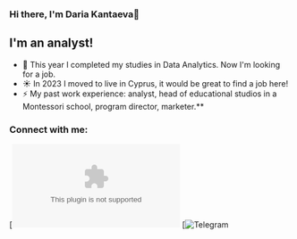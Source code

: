 ### Hi there, I'm Daria Kantaeva👋

## I'm an analyst!
- 🔭 This year I completed my studies in Data Analytics. Now I'm looking for a job.
- ☀️ In 2023 I moved to live in Cyprus, it would be great to find a job here!
- ⚡ My past work experience: analyst, head of educational studios in a Montessori school, program director, marketer.**

### Connect with me:
[![Gmail](mailto:daria.kantaeva29@gmail.com) 
[![Telegram](https://t.me/kantaevad)

<br />
